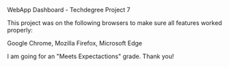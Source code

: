 WebApp Dashboard - Techdegree Project 7

This project was on the following browsers to make sure all features worked properly:

Google Chrome, Mozilla Firefox, Microsoft Edge

I am going for an "Meets Expectactions" grade. Thank you!

